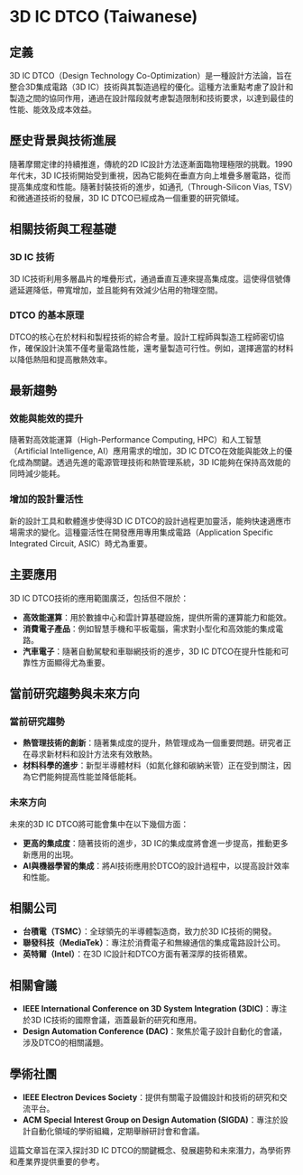 # 3D IC DTCO (Taiwanese)

## 定義

3D IC DTCO（Design Technology Co-Optimization）是一種設計方法論，旨在整合3D集成電路（3D IC）技術與其製造過程的優化。這種方法重點考慮了設計和製造之間的協同作用，通過在設計階段就考慮製造限制和技術要求，以達到最佳的性能、能效及成本效益。

## 歷史背景與技術進展

隨著摩爾定律的持續推進，傳統的2D IC設計方法逐漸面臨物理極限的挑戰。1990年代末，3D IC技術開始受到重視，因為它能夠在垂直方向上堆疊多層電路，從而提高集成度和性能。隨著封裝技術的進步，如通孔（Through-Silicon Vias, TSV）和微通道技術的發展，3D IC DTCO已經成為一個重要的研究領域。

## 相關技術與工程基礎

### 3D IC 技術

3D IC技術利用多層晶片的堆疊形式，通過垂直互連來提高集成度。這使得信號傳遞延遲降低，帶寬增加，並且能夠有效減少佔用的物理空間。

### DTCO 的基本原理

DTCO的核心在於材料和製程技術的綜合考量。設計工程師與製造工程師密切協作，確保設計決策不僅考量電路性能，還考量製造可行性。例如，選擇適當的材料以降低熱阻和提高散熱效率。

## 最新趨勢

### 效能與能效的提升

隨著對高效能運算（High-Performance Computing, HPC）和人工智慧（Artificial Intelligence, AI）應用需求的增加，3D IC DTCO在效能與能效上的優化成為關鍵。透過先進的電源管理技術和熱管理系統，3D IC能夠在保持高效能的同時減少能耗。

### 增加的設計靈活性

新的設計工具和軟體進步使得3D IC DTCO的設計過程更加靈活，能夠快速適應市場需求的變化。這種靈活性在開發應用專用集成電路（Application Specific Integrated Circuit, ASIC）時尤為重要。

## 主要應用

3D IC DTCO技術的應用範圍廣泛，包括但不限於：

- **高效能運算**：用於數據中心和雲計算基礎設施，提供所需的運算能力和能效。
- **消費電子產品**：例如智慧手機和平板電腦，需求對小型化和高效能的集成電路。
- **汽車電子**：隨著自動駕駛和車聯網技術的進步，3D IC DTCO在提升性能和可靠性方面顯得尤為重要。

## 當前研究趨勢與未來方向

### 當前研究趨勢

- **熱管理技術的創新**：隨著集成度的提升，熱管理成為一個重要問題。研究者正在尋求新材料和設計方法來有效散熱。
- **材料科學的進步**：新型半導體材料（如氮化鎵和碳納米管）正在受到關注，因為它們能夠提高性能並降低能耗。

### 未來方向

未來的3D IC DTCO將可能會集中在以下幾個方面：

- **更高的集成度**：隨著技術的進步，3D IC的集成度將會進一步提高，推動更多新應用的出現。
- **AI與機器學習的集成**：將AI技術應用於DTCO的設計過程中，以提高設計效率和性能。

## 相關公司

- **台積電（TSMC）**：全球領先的半導體製造商，致力於3D IC技術的開發。
- **聯發科技（MediaTek）**：專注於消費電子和無線通信的集成電路設計公司。
- **英特爾（Intel）**：在3D IC設計和DTCO方面有著深厚的技術積累。

## 相關會議

- **IEEE International Conference on 3D System Integration (3DIC)**：專注於3D IC技術的國際會議，涵蓋最新的研究和應用。
- **Design Automation Conference (DAC)**：聚焦於電子設計自動化的會議，涉及DTCO的相關議題。

## 學術社團

- **IEEE Electron Devices Society**：提供有關電子設備設計和技術的研究和交流平台。
- **ACM Special Interest Group on Design Automation (SIGDA)**：專注於設計自動化領域的學術組織，定期舉辦研討會和會議。

這篇文章旨在深入探討3D IC DTCO的關鍵概念、發展趨勢和未來潛力，為學術界和產業界提供重要的參考。